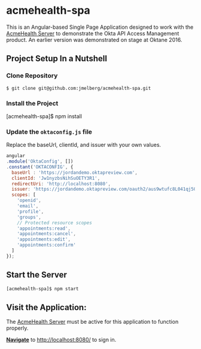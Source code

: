 # acmehealth-spa

This is an Angular-based Single Page Application designed to work with the [AcmeHealth Server](https://github.com/jmelberg/acmehealth-server) to demonstrate the Okta API Access Management product. An earlier version was demonstrated on stage at Oktane 2016.

## Project Setup In a Nutshell

### Clone Repository
```$ git clone git@github.com:jmelberg/acmehealth-spa.git```
  
### Install the Project
[acmehealth-spa]$ npm install

### Update the `oktaconfig.js` file

Replace the baseUrl, clientId, and issuer with your own values.

```javascript
angular
.module('OktaConfig', [])
.constant('OKTACONFIG', {
  baseUrl : 'https://jordandemo.oktapreview.com',
  clientId: 'Jw1nyzbsNihSuOETY3R1',
  redirectUri: 'http://localhost:8080',
  issuer: 'https://jordandemo.oktapreview.com/oauth2/aus9wtufc8L041qj50h7',
  scopes: [
    'openid',
    'email',
    'profile',
    'groups',
    // Protected resource scopes
    'appointments:read',
    'appointments:cancel',
    'appointments:edit',
    'appointments:confirm'
  ]
});
```

## Start the Server

```sh
[acmehealth-spa]$ npm start
```
## Visit the Application:

The [AcmeHealth Server](https://github.com/jmelberg/acmehealth-server) must be active for this application to function properly.

**[Navigate](http://localhost:8080/)** to [http://localhost:8080/](http://localhost:8080/) to sign in.

